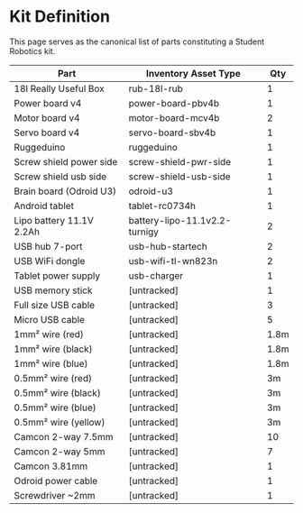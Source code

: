 # Kit Definition

This page serves as the canonical list of parts constituting a Student Robotics kit.

Part                     | Inventory Asset Type  | Qty |
-------------------------|-----------------------|-----|
18l Really Useful Box    | rub-18l-rub           | 1   |
Power board v4           | power-board-pbv4b     | 1   |
Motor board v4           | motor-board-mcv4b     | 2   |
Servo board v4           | servo-board-sbv4b     | 1   |
Ruggeduino               | ruggeduino            | 1   |
Screw shield power side  | screw-shield-pwr-side | 1 |
Screw shield usb side    | screw-shield-usb-side | 1 |
Brain board (Odroid U3)  | odroid-u3             | 1   |
Android tablet           | tablet-rc0734h        | 1   |
Lipo battery 11.1V 2.2Ah | battery-lipo-11.1v2.2-turnigy | 2 |
USB hub 7-port           | usb-hub-startech      | 2   |
USB WiFi dongle          | usb-wifi-tl-wn823n    | 2   |
Tablet power supply      | usb-charger           | 1   |
USB memory stick         | [untracked]           | 1   |
Full size USB cable      | [untracked]           | 3   |
Micro USB cable          | [untracked]           | 5   |
1mm² wire (red)          | [untracked]           | 1.8m |
1mm² wire (black)        | [untracked]           | 1.8m |
1mm² wire (blue)         | [untracked]           | 1.8m |
0.5mm² wire (red)        | [untracked]           | 3m  |
0.5mm² wire (black)      | [untracked]           | 3m  |
0.5mm² wire (blue)       | [untracked]           | 3m  |
0.5mm² wire (yellow)     | [untracked]           | 3m  |
Camcon 2-way 7.5mm       | [untracked]           | 10  |
Camcon 2-way 5mm         | [untracked]           | 7   |
Camcon 3.81mm            | [untracked]           | 1   |
Odroid power cable       | [untracked]           | 1   |
Screwdriver ~2mm         | [untracked]           | 1   |